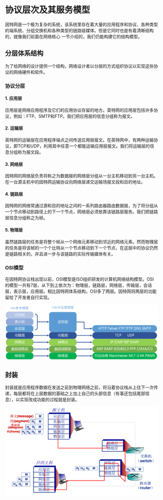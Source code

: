 # 协议层次及其服务模型

因特网是一个极为复杂的系统，该系统里存在着大量的应用程序和协议、各种类型的端系统、分组交换机和各种类型的链路级媒体。但是它同时也是有着清晰结构的，就像我们前面在网络核心 一节介绍的，我们仍能构建它的结构模型。

## 分层体系结构

为了给网络的设计提供一个结构，网络设计者以分层的方式组织协议以实现这些协议的网络硬件和软件。

### 协议分层

#### 1. 应用层

应用层是网络应用程序及它们的应用协议存留的地方。英特网的应用层包括许多协议，例如：FTP、SMTP和FTP。我们把应用层的信息分组称为报文。

#### 2. 运输层

英特网的运输层在应用程序端点之间传送应用层报文。在英特网中，有两种运输协议，即TCP和UDP，利用其中任意一个都能运输应用层报文。我们将运输层的信息分组称为报文段。

#### 3. 网络层

因特网的网络层负责将称之为数据报的网络层分组从一台主机移动到另一台主机。在一台源主机中的因特网运输协议向网络层递交运输场报文段和目的地址。

#### 4. 链路层

因特网的网络常通过源和目的地址之间的一系列路由器路由数据报，为了将分组从一个节点移动到路径上的下一个节点，网络层必须依靠该链路层服务。我们把链路层信息分组称之为帧。

#### 5. 物理层

虽然链路层的任务是将整个帧从一个网络元素移动到邻近的网络元素。然而物理层的任务是将该帧的一个个比特从一个节点移动到下一个节点，在这层中的协议仍然是链路相关的，并且进一步与该链路的实际传输媒体有关。

### OSI模型

在因特网协议栈出现以前，OSI模型是ISO组织研发的计算机网络结构模型。OSI的模型一共有7层，从下到上依次为：物理层，链路层，网络层，传输层，会话层，表示层，应用层。相比因特网体系结构，OSI多了两层。因特网将两层的功能留给了开发者自行实现。

![](../image/协议层次.png)

## 封装

封装就是应用程序数据在发送之前到物理网络之前，将沿着协议栈从上往下一次传递，每层都将在上层数据的基础之上加上自己的头部信息（有事还包括尾部信息），以实现改成功能的过程就是封装。

![](../image/封装.png)
